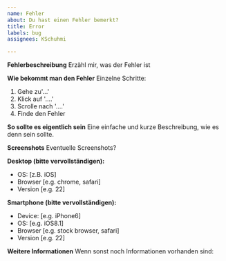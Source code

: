 ```yaml
---
name: Fehler
about: Du hast einen Fehler bemerkt?
title: Error
labels: bug
assignees: KSchuhmi

---
```


**Fehlerbeschreibung**
Erzähl mir, was der Fehler ist

**Wie bekommt man den Fehler**
Einzelne Schritte:
1. Gehe zu'...'
2. Klick auf '....'
3. Scrolle nach '....'
4. Finde den Fehler

**So sollte es eigentlich sein**
Eine einfache und kurze Beschreibung, wie es denn sein sollte.

**Screenshots**
Eventuelle Screenshots?

**Desktop (bitte vervollständigen):**
 - OS: [z.B. iOS]
 - Browser [e.g. chrome, safari]
 - Version [e.g. 22]

**Smartphone (bitte vervollständigen):**
 - Device: [e.g. iPhone6]
 - OS: [e.g. iOS8.1]
 - Browser [e.g. stock browser, safari]
 - Version [e.g. 22]

**Weitere Informationen**
Wenn sonst noch Informationen vorhanden sind:
